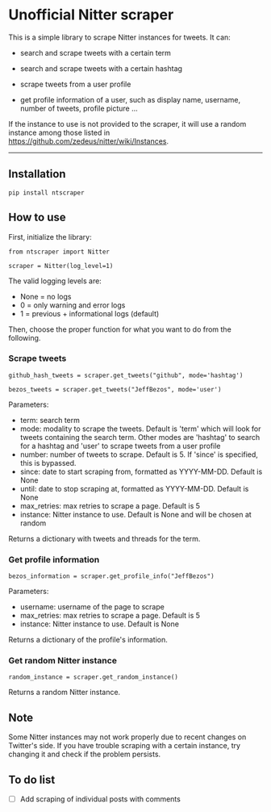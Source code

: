 # Unofficial Nitter scraper

This is a simple library to scrape Nitter instances for tweets. It can:

- search and scrape tweets with a certain term

- search and scrape tweets with a certain hashtag

- scrape tweets from a user profile

- get profile information of a user, such as display name, username, number of tweets, profile picture ...

If the instance to use is not provided to the scraper, it will use a random instance among those listed in https://github.com/zedeus/nitter/wiki/Instances.

---

## Installation

```
pip install ntscraper
```

## How to use

First, initialize the library:

```
from ntscraper import Nitter

scraper = Nitter(log_level=1)
```
The valid logging levels are:
- None = no logs
- 0 = only warning and error logs
- 1 = previous + informational logs (default)

Then, choose the proper function for what you want to do from the following.

### Scrape tweets

```
github_hash_tweets = scraper.get_tweets("github", mode='hashtag')

bezos_tweets = scraper.get_tweets("JeffBezos", mode='user')
```

Parameters:
- term: search term
- mode: modality to scrape the tweets. Default is 'term' which will look for tweets containing the search term. Other modes are 'hashtag' to search for a hashtag and 'user' to scrape tweets from a user profile
- number: number of tweets to scrape. Default is 5. If 'since' is specified, this is bypassed.
- since: date to start scraping from, formatted as YYYY-MM-DD. Default is None
- until: date to stop scraping at, formatted as YYYY-MM-DD. Default is None
- max_retries: max retries to scrape a page. Default is 5
- instance: Nitter instance to use. Default is None and will be chosen at random

Returns a dictionary with tweets and threads for the term.

### Get profile information

```
bezos_information = scraper.get_profile_info("JeffBezos")
```

Parameters:
- username: username of the page to scrape
- max_retries: max retries to scrape a page. Default is 5
- instance: Nitter instance to use. Default is None

Returns a dictionary of the profile's information.

### Get random Nitter instance

```
random_instance = scraper.get_random_instance()
```

Returns a random Nitter instance.

## Note

Some Nitter instances may not work properly due to recent changes on Twitter's side. If you have trouble scraping with a certain instance, try changing it and check if the problem persists.

## To do list

- [ ] Add scraping of individual posts with comments